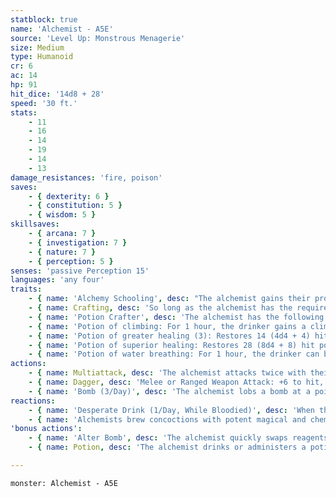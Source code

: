 ```yaml
---
statblock: true
name: 'Alchemist - A5E'
source: 'Level Up: Monstrous Menagerie'
size: Medium
type: Humanoid
cr: 6
ac: 14
hp: 91
hit_dice: '14d8 + 28'
speed: '30 ft.'
stats:
    - 11
    - 16
    - 14
    - 19
    - 14
    - 13
damage_resistances: 'fire, poison'
saves:
    - { dexterity: 6 }
    - { constitution: 5 }
    - { wisdom: 5 }
skillsaves:
    - { arcana: 7 }
    - { investigation: 7 }
    - { nature: 7 }
    - { perception: 5 }
senses: 'passive Perception 15'
languages: 'any four'
traits:
    - { name: 'Alchemy Schooling', desc: "The alchemist gains their proficiency bonus and an expertise die (+1d6) on checks made with alchemist's supplies." }
    - { name: Crafting, desc: 'So long as the alchemist has the required components and equipment, they are able to craft potions of up to legendary rarity and other magic items of up to very rare rarity.' }
    - { name: 'Potion Crafter', desc: 'The alchemist has the following potions on hand:' }
    - { name: 'Potion of climbing: For 1 hour, the drinker gains a climb speed equal to its Speed and has advantage on Athletics checks made to climb', desc: '' }
    - { name: 'Potion of greater healing (3): Restores 14 (4d4 + 4) hit points', desc: '' }
    - { name: 'Potion of superior healing: Restores 28 (8d4 + 8) hit points', desc: '' }
    - { name: 'Potion of water breathing: For 1 hour, the drinker can breathe underwater', desc: '' }
actions:
    - { name: Multiattack, desc: 'The alchemist attacks twice with their dagger.' }
    - { name: Dagger, desc: 'Melee or Ranged Weapon Attack: +6 to hit, reach 5 ft. or range 20/60 ft., one target. Hit: 5 (1d4 + 3) piercing damage plus 10 (3d6) poison damage.' }
    - { name: 'Bomb (3/Day)', desc: 'The alchemist lobs a bomb at a point they can see within 80 feet. Upon impact, the bomb explodes in a 10-foot radius. Creatures in the area make a DC 15 Dexterity saving throw, taking 24 (7d6) fire damage on a failure or half damage on a success.' }
reactions:
    - { name: 'Desperate Drink (1/Day, While Bloodied)', desc: 'When the alchemist is dealt damage, they drink a potion.' }
    - { name: 'Alchemists brew concoctions with potent magical and chemical properties, ranging from healing potions to flammable oil', desc: 'Some alchemists perform dangerous experiments to perfect new alchemical recipes, while others fabricate guardians and other constructs in pursuit of the creation of life itself.' }
'bonus actions':
    - { name: 'Alter Bomb', desc: 'The alchemist quickly swaps reagents to change the damage dealt by their next bomb to acid, cold, lightning, poison, or thunder.' }
    - { name: Potion, desc: 'The alchemist drinks or administers a potion.' }

---
```

```statblock
monster: Alchemist - A5E
```
